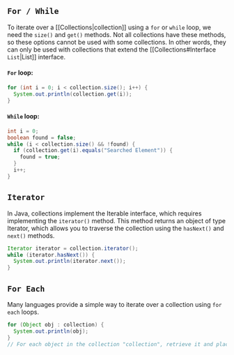 ## `For / While`
To iterate over a [[Collections|collection]] using a `for` or `while` loop, we need the `size()` and `get()` methods. Not all collections have these methods, so these options cannot be used with some collections. In other words, they can only be used with collections that extend the [[Collections#Interface `List`|List]] interface.
#### `For` loop:
```java
for (int i = 0; i < collection.size(); i++) {
  System.out.println(collection.get(i));
}
```
#### `While` loop:
```java
int i = 0;
boolean found = false;
while (i < collection.size() && !found) {
  if (collection.get(i).equals("Searched Element")) {
    found = true;
  }
  i++;
}
```
## `Iterator`
In Java, collections implement the Iterable interface, which requires implementing the `iterator()` method. This method returns an object of type Iterator, which allows you to traverse the collection using the `hasNext()` and `next()` methods.
```java
Iterator iterator = collection.iterator();
while (iterator.hasNext()) {
  System.out.println(iterator.next());
}
```
## `For Each`
Many languages provide a simple way to iterate over a collection using `for each` loops.
```java
for (Object obj : collection) {
  System.out.println(obj);
}
// For each object in the collection "collection", retrieve it and place it in the variable "obj".
```